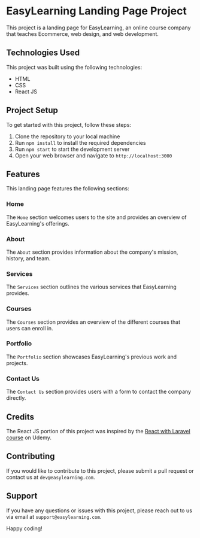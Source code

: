 # EasyLearning Landing Page Project

This project is a landing page for EasyLearning, an online course company that teaches Ecommerce, web design, and web development.

## Technologies Used

This project was built using the following technologies:

- HTML
- CSS
- React JS

## Project Setup

To get started with this project, follow these steps:

1. Clone the repository to your local machine
2. Run `npm install` to install the required dependencies
3. Run `npm start` to start the development server
4. Open your web browser and navigate to `http://localhost:3000`

## Features

This landing page features the following sections:

### Home

The `Home` section welcomes users to the site and provides an overview of EasyLearning's offerings.

### About

The `About` section provides information about the company's mission, history, and team.

### Services

The `Services` section outlines the various services that EasyLearning provides.

### Courses

The `Courses` section provides an overview of the different courses that users can enroll in.

### Portfolio

The `Portfolio` section showcases EasyLearning's previous work and projects.

### Contact Us

The `Contact Us` section provides users with a form to contact the company directly.

## Credits
The React JS portion of this project was inspired by the [React with Laravel course](https://www.udemy.com/course/react-with-laravel-build-complete-project/) on Udemy.

## Contributing

If you would like to contribute to this project, please submit a pull request or contact us at `dev@easylearning.com`.

## Support

If you have any questions or issues with this project, please reach out to us via email at `support@easylearning.com`.

Happy coding!
